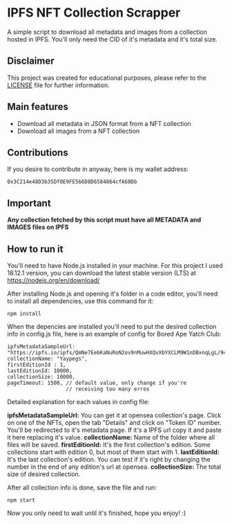 # IPFS NFT Collection Scrapper

A simple script to download all metadata and images from a collection hosted in IPFS. You'll only need the CID of it's metadata and it's total size.

## Disclaimer
This project was created for educational purposes, please refer to the [LICENSE](LICENSE) file for further information.

## Main features
- Download all metadata in JSON format from a NFT collection
- Download all images from a NFT collection

## Contributions
If you desire to contribute in anyway, here is my wallet address:

    0x3C214e48D3b35Df0E9FE566D8D6584864cfA68Db

## Important

**Any collection fetched by this script must have all METADATA and IMAGES files on IPFS**

## How to run it
You'll need to have Node.js installed in your machine. For this project I used 18.12.1 version, you can download the latest stable version (LTS) at https://nodejs.org/en/download/

After installing Node.js and opening it's folder in a code editor, you'll need to install all dependencies, use this command for it:

    npm install

When the depencies are installed you'll need to put the desired collection info in config.js file, here is an example of config for Bored Ape Yatch Club:

    ipfsMetadataSampleUrl: "https://ipfs.io/ipfs/QmNe7EebKaNuRoN2ov9nMuwHXQvXbYXCLM9W1nDBxnqLgL/9497.json",
    collectionName: "Yaypegs",
    firstEditionId : 1,
    lastEditionId: 10000,
    collectionSize: 10000,
    pageTimeout: 1500, // default value, only change if you're
                       // receiving too many erros

Detailed explanation for each values in config file:

**ipfsMetadataSampleUrl:** You can get it at opensea collection's page. Click on one of the NFTs, open the tab "Details" and click on "Token ID" number. You'll be redirected to it's metadata page. If it's a IPFS url copy it and paste it here replacing it's value.
**collectionName:**  Name of the folder where all files will be saved.
**firstEditionId:** It's the first collection's edition. Some collections start with edition 0, but most of them start with 1.
**lastEditionId:** It's the last collection's edition. You can test if it's right by changing the number in the end of any edition's url at opensea.
**collectionSize:** The total size of desired collection.

After all collection info is done, save the file and run:

    npm start

Now you only need to wait until it's finished, hope you enjoy! :)
